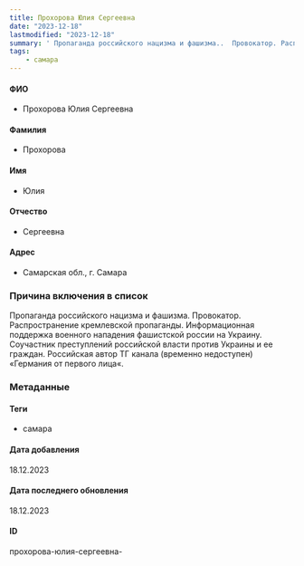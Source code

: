 ```yaml
---
title: Прохорова Юлия Сергеевна
date: "2023-12-18"
lastmodified: "2023-12-18"
summary: ' Пропаганда российского нацизма и фашизма..  Провокатор. Распространение кремлевской пропаганды. .  Информационная поддержка военного нападения фашистской россии на Украину..  Соучастник преступлений российской власти против Украины и ее граждан..  Российская автор ТГ канала (временно недоступен) «Германия от первого лица«.'
tags: 
    - самара
---
```

<!--# pp2-->
<!--## Фигурант-->
<!--### Личные данные-->
#### ФИО
- Прохорова Юлия Сергеевна
#### Фамилия
- Прохорова
#### Имя
- Юлия
#### Отчество
- Сергеевна
#### Адрес
- Самарская обл., г. Самара
### Причина включения в список
Пропаганда российского нацизма и фашизма.
 Провокатор. Распространение кремлевской пропаганды. 
 Информационная поддержка военного нападения фашистской россии на Украину.
 Соучастник преступлений российской власти против Украины и ее граждан.
 Российская автор ТГ канала (временно недоступен) «Германия от первого лица«.
### Метаданные
#### Теги
- самара
#### Дата добавления
18.12.2023
#### Дата последнего обновления
18.12.2023
#### ID
прохорова-юлия-сергеевна-
<!--## END;-->
